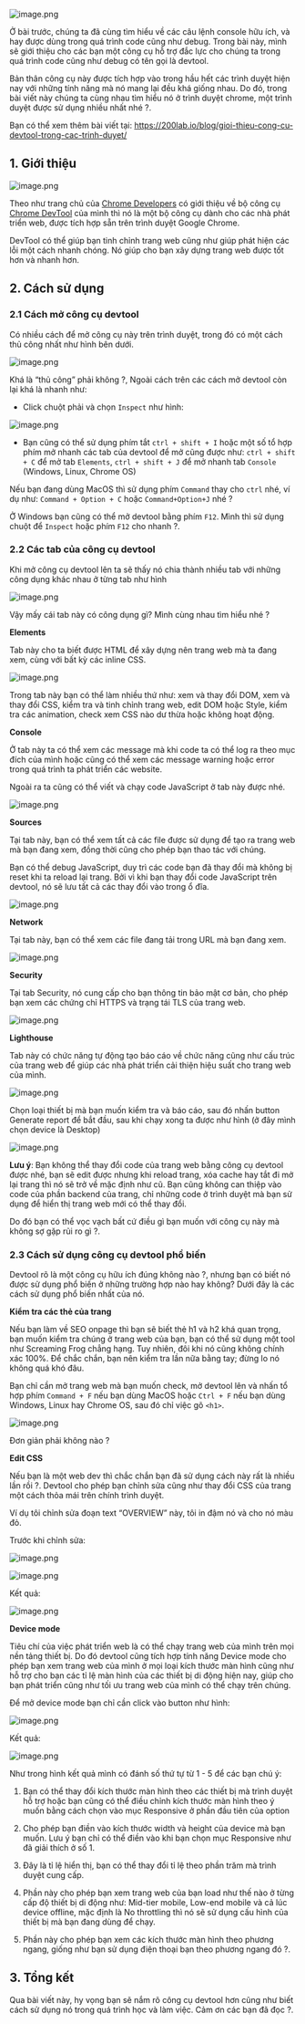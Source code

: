 ![image.png](https://images.viblo.asia/a511a226-6823-4ab8-9778-c7d9561abe3e.png)

Ở bài trước, chúng ta đã cùng tìm hiểu về các câu lệnh console hữu ích, và hay được dùng trong quá trình code cũng như debug. Trong bài này, mình sẽ giới thiệu cho các bạn một công cụ hỗ trợ đắc lực cho chúng ta trong quá trình code cũng như debug có tên gọi là devtool.

Bản thân công cụ này được tích hợp vào trong hầu hết các trình duyệt hiện nay với những tính năng mà nó mang lại đều khá giống nhau. Do đó, trong bài viết này chúng ta cùng nhau tìm hiểu nó ở trình duyệt chrome, một trình duyệt được sử dụng nhiều nhất nhé ?.

Bạn có thể xem thêm bài viết tại: https://200lab.io/blog/gioi-thieu-cong-cu-devtool-trong-cac-trinh-duyet/

## 1. Giới thiệu

![image.png](https://images.viblo.asia/d9837f9d-0661-45b5-86e5-47e67fbdf529.png)

Theo như trang chủ của [Chrome Developers](https://developer.chrome.com/) có giới thiệu về bộ công cụ [Chrome DevTool](https://developer.chrome.com/docs/devtools/) của mình thì nó là một bộ công cụ dành cho các nhà phát triển web, được tích hợp sẵn trên trình duyệt Google Chrome.

DevTool có thể giúp bạn tinh chỉnh trang web cũng như giúp phát hiện các lỗi một cách nhanh chóng. Nó giúp cho bạn xây dựng trang web được tốt hơn và nhanh hơn.

## 2. Cách sử dụng

### 2.1 Cách mở công cụ devtool

Có nhiều cách để mở công cụ này trên trình duyệt, trong đó có một cách thủ công nhất như hình bên dưới.

![image.png](https://images.viblo.asia/2a4cc7b7-b3eb-4b6e-a5ea-76badc32cc8f.png)

Khá là “thủ công” phải không ?, Ngoài cách trên các cách mở devtool còn lại khá là nhanh như:

* Click chuột phải và chọn `Inspect` như hình:

![image.png](https://images.viblo.asia/d9c0cce2-9232-40a1-a1a1-0ad15159846f.png)

* Bạn cũng có thể sử dụng phím tắt `ctrl + shift + I` hoặc một số tổ hợp phím mở nhanh các tab của devtool để mở cũng được như: `ctrl + shift + C` để mở tab `Elements`, `ctrl + shift + J` để mở nhanh tab `Console` (Windows, Linux, Chrome OS)

Nếu bạn đang dùng MacOS thì sử dụng phím `Command` thay cho `ctrl` nhé, ví dụ như: `Command + Option + C` hoặc `Command+Option+J` nhé ?

Ở Windows bạn cũng có thể mở devtool bằng phím `F12`. Mình thì sử dụng chuột để `Inspect`  hoặc phím `F12` cho nhanh ?.

### 2.2 Các tab của công cụ devtool

Khi mở công cụ devtool lên ta sẽ thấy nó chia thành nhiều tab với những công dụng khác nhau ở từng tab như hình

![image.png](https://images.viblo.asia/410cb32e-9bf2-471e-8a0f-4cc15a47d2e0.png)

Vậy mấy cái tab này có công dụng gì? Mình cùng nhau tìm hiểu nhé ?

**Elements**

Tab này cho ta biết được HTML để xây dựng nên trang web mà ta đang xem, cùng với bất kỳ các inline CSS.

![image.png](https://images.viblo.asia/37a9c4ed-9a86-407e-be5b-69945d5d5237.png)

Trong tab này bạn có thể làm nhiều  thứ như: xem và thay đổi DOM, xem và thay đổi CSS, kiểm tra và tinh chỉnh trang web, edit DOM hoặc Style, kiểm tra các animation, check xem CSS nào dư thừa hoặc không hoạt động.

**Console**

Ở tab này ta có thể xem các message mà khi code ta có thể log ra theo mục đích của mình hoặc cũng có thể xem các message warning hoặc error trong quá trình ta phát triển các website.

Ngoài ra ta cũng có thể viết và chạy code JavaScript ở tab này được nhé.

![image.png](https://images.viblo.asia/f0ca8957-ddbf-4e60-a49f-8bbd08fe9d22.png)

**Sources**

Tại tab này, bạn có thể xem tất cả các file được sử dụng để tạo ra trang web mà bạn đang xem, đồng thời cũng cho phép bạn thao tác với chúng.

Bạn có thể debug JavaScript, duy trì các code bạn đã thay đổi mà không bị reset khi ta reload lại trang. Bởi vì khi bạn thay đổi code JavaScript trên devtool, nó sẽ lưu tất cả các thay đổi vào trong ổ đĩa.

![image.png](https://images.viblo.asia/ed9059bd-8158-404d-9975-e4aeeab2e69c.png)

**Network**

Tại tab này, bạn có thể xem các file đang tải trong URL mà bạn đang xem.

![image.png](https://images.viblo.asia/4bdb34b5-0540-411d-890f-5b05040adc7f.png)

**Security**

Tại tab Security, nó cung cấp cho bạn thông tin bảo mật cơ bản, cho phép bạn xem các chứng chỉ HTTPS và trạng tái TLS của trang web.

![image.png](https://images.viblo.asia/cdb5c495-ccdf-4c3d-b86b-a33e4c656a49.png)

**Lighthouse**

Tab này có chức năng tự động tạo báo cáo về chức năng cũng như cấu trúc của trang web để giúp các nhà phát triển cải thiện hiệu suất cho trang web của mình.

![image.png](https://images.viblo.asia/64acf349-8e4c-41d2-882d-fa632986b90d.png)

Chọn loại thiết bị mà bạn muốn kiểm tra và báo cáo, sau đó nhấn button Generate report để bắt đầu, sau khi chạy xong ta được như hình (ở đây mình chọn device là Desktop)

![image.png](https://images.viblo.asia/a29e710c-27b7-4cbf-b9bd-be073769d50c.png)

**Lưu ý**: Bạn không thể thay đổi code của trang web bằng công cụ devtool được nhé, bạn sẽ edit được nhưng khi reload trang, xóa cache hay tắt đi mở lại trang thì nó sẽ trở về mặc định như cũ. Bạn cũng không can thiệp vào code của phần backend của trang, chỉ những code ở trình duyệt mà bạn sử dụng để hiển thị trang web mới có thể thay đổi.

Do đó bạn có thể vọc vạch bất cứ điều gì bạn muốn với công cụ này mà không sợ gặp rủi ro gì ?.

### 2.3 Cách sử dụng công cụ devtool phổ biến

Devtool rõ là một công cụ hữu ích đúng không nào ?, nhưng bạn có biết nó được sử dụng phổ biến ở những trường hợp nào hay không? Dưới đây là các cách sử dụng phổ biến nhất của nó.

**Kiểm tra các thẻ của trang**

Nếu bạn làm về SEO onpage thì bạn sẽ biết thẻ h1 và h2 khá quan trọng, bạn muốn kiểm tra chúng ở trang web của bạn, bạn có thể sử dụng một tool như Screaming Frog chẳng hạng. Tuy nhiên, đôi khi nó cũng không chính xác 100%. Để chắc chắn, bạn nên kiểm tra lần nữa bằng tay; đừng lo nó không quá khó đâu.

Bạn chỉ cần mở trang web mà bạn muốn check, mở devtool lên và nhấn tổ hợp phím `Command + F` nếu bạn dùng MacOS hoặc `Ctrl + F` nếu bạn dùng Windows, Linux hay Chrome OS, sau đó chỉ việc gõ `<h1>`.

![image.png](https://images.viblo.asia/4decfc33-45c0-473c-8bbc-92c0c698a27a.png)

Đơn giản phải không nào ?

**Edit CSS**

Nếu bạn là một web dev thì chắc chắn bạn đã sử dụng cách này rất là nhiều lần rồi ?. Devtool cho phép bạn chỉnh sửa cũng như thay đổi CSS của trang một cách thỏa mái trên chính trình duyệt.

Ví dụ tôi chỉnh sửa đoạn text “OVERVIEW” này, tôi in đậm nó và cho nó màu đỏ.

Trước khi chỉnh sửa:

![image.png](https://images.viblo.asia/fab017c2-0c3a-4ace-b19b-d96737d0d431.png)

![image.png](https://images.viblo.asia/4bd92642-e732-42e1-af14-db933e59bb41.png)

Kết quả:

![image.png](https://images.viblo.asia/c58ef503-0516-4f74-a9c2-77f6f1f789c5.png)

**Device mode**

Tiêu chí của việc phát triển web là có thể chạy trang web của mình trên mọi nền tảng thiết bị. Do đó devtool cũng tích hợp tính năng Device mode cho phép bạn xem trang web của mình ở mọi loại kích thước màn hình cũng như hỗ trợ cho bạn các tỉ lệ màn hình của các thiết bị di động hiện nay, giúp cho bạn phát triển cũng như tối ưu trang web của mình có thể chạy trên chúng.

Để mở device mode bạn chỉ cần click vào button như hình:

![image.png](https://images.viblo.asia/d658291c-81df-4957-b552-0c9d4e88faee.png)

Kết quả:

![image.png](https://images.viblo.asia/c7b35cbd-455c-4b77-8d6d-8cf075354e02.png)

Như trong hình kết quả mình có đánh số thứ tự từ 1 - 5 để các bạn chú ý:

1. Bạn có thể thay đổi kích thước màn hình theo các thiết bị mà trình duyệt hỗ trợ hoặc bạn cũng có thể điều chỉnh kích thước màn hình theo ý muốn bằng cách chọn vào mục Responsive ở phần đầu tiên của option

2. Cho phép bạn điền vào kích thước width và height của device mà bạn muốn. Lưu ý bạn chỉ có thể điền vào khi bạn chọn mục Responsive như đã giải thích ở số 1.

3. Đây là tỉ lệ hiển thị, bạn có thể thay đổi tỉ lệ theo phần trăm mà trình duyệt cung cấp.

4. Phần này cho phép bạn xem trang web của bạn load như thế nào ở từng cấp độ thiết bị di động như: Mid-tier mobile, Low-end mobile và cả lúc device offline, mặc định là No throttling thì nó sẽ sử dụng cấu hình của thiết bị mà bạn đang dùng để chạy.

5. Phần này cho phép bạn xem các kích thước màn hình theo phương ngang, giống như bạn sử dụng điện thoại bạn theo phương ngang đó ?.

## 3. Tổng kết

Qua bài viết này, hy vọng bạn sẽ nắm rõ công cụ devtool hơn cũng như biết cách sử dụng nó trong quá trình học và làm việc. Cảm ơn các bạn đã đọc ?.